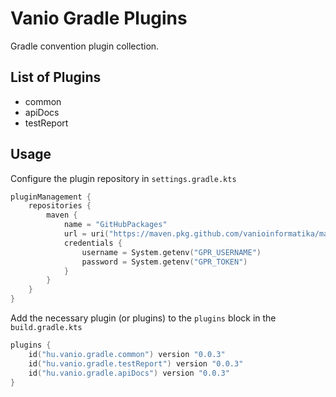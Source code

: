 # Vanio Gradle Plugins
Gradle convention plugin collection.

## List of Plugins
* common
* apiDocs
* testReport

## Usage
Configure the plugin repository in ```settings.gradle.kts```
```kotlin
pluginManagement {
    repositories {
        maven {
            name = "GitHubPackages"
            url = uri("https://maven.pkg.github.com/vanioinformatika/maven-releases")
            credentials {
                username = System.getenv("GPR_USERNAME")
                password = System.getenv("GPR_TOKEN")
            }
        }
    }
}
```
Add the necessary plugin (or plugins) to the ```plugins``` block in the ```build.gradle.kts```
```kotlin
plugins {
    id("hu.vanio.gradle.common") version "0.0.3"
    id("hu.vanio.gradle.testReport") version "0.0.3"
    id("hu.vanio.gradle.apiDocs") version "0.0.3"
}

```